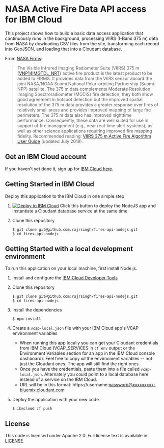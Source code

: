 # NASA Active Fire Data API access for IBM Cloud

This project shows how to build a basic data access application that continuously runs in the background, processing VIIRS (I-Band 375 m) data from NASA by dowloading CSV files from the site, transforming each record into GeoJSON, and loading that into a Cloudant database.

From [NASA Firms](https://earthdata.nasa.gov/earth-observation-data/near-real-time/firms/viirs-i-band-active-fire-data): 
> The Visible Infrared Imaging Radiometer Suite (VIIRS) 375 m ([VNP14IMGTDL_NRT](https://earthdata.nasa.gov/earth-observation-data/near-real-time/firms/v1-vnp14imgt)) active fire product is the latest product to be added to FIRMS. It provides data from the VIIRS sensor aboard the joint NASA/NOAA Suomi National Polar-orbiting Partnership (Suomi-NPP) satellite. The 375 m data complements Moderate Resolution Imaging Spectroradiometer (MODIS) fire detection; they both show good agreement in hotspot detection but the improved spatial resolution of the 375 m data provides a greater response over fires of relatively small areas and provides improved mapping of large fire perimeters. The 375 m data also has improved nighttime performance. Consequently, these data are well suited for use in support of fire management (e.g., near real-time alert systems), as well as other science applications requiring improved fire mapping fidelity. Recommended reading: [VIIRS 375 m Active Fire Algorithm User Guide](https://viirsland.gsfc.nasa.gov/PDF/VIIRS_activefire_User_Guide.pdf) (updated July 2018).

## Get an IBM Cloud account

If you haven't yet done it, sign up for [IBM Cloud here](https://console.bluemix.net/).

## Getting Started in IBM Cloud

Deploy this application to the IBM Cloud in one simple step.

1. [![Deploy to IBM Cloud](https://bluemix.net/deploy/button.png)](https://bluemix.net/deploy?repository=https://github.com/rajrsingh/fires-api-nodejs) Click this button to deploy the NodeJS app and instantiate a Cloudant database service at the same time 
   
3. Clone this repository
   ```
   $ git clone git@github.com:rajrsingh/fires-api-nodejs.git
   $ cd fires-api-nodejs
   ```  

## Getting Started with a local development environment

To run this application on your local machine, first install Node.js.

1. Install and configure the [IBM Cloud Developer Tools](https://console.bluemix.net/docs/cli/index.html#overview)
2. Clone this repository

   ```
   $ git clone git@github.com:rajrsingh/fires-api-nodejs.git
   $ cd fires-api-nodejs
   ```  
3. Install the dependencies

   ```
   $ npm install
   ```
   
4. Create a `vcap-local.json` file with your IBM Cloud app's VCAP environment variables

    - When running this app locally you can get your Cloudant credentials from IBM Cloud (VCAP_SERVICES in `cf env` output or the Environment Variables section for an app in the IBM Cloud console dashboard). Feel free to copy *all* the environment variables -- not just the Cloudant ones. The app will still find the right ones.
    - Once you have the credentials, paste them into a file called `vcap-local.json`. Alternately you could point to a local database here instead of a service on the IBM Cloud.
    - URL will be in this format: https://username:password@xxxxxxxxx-bluemix.cloudant.com

5. Deploy the application with your new code
   ```
   $ ibmcloud cf push
   ```


## License

This code is licensed under Apache 2.0. Full license text is available in [LICENSE](https://github.com/rajrsingh/fires-api-nodejs/tree/master/LICENSE).
